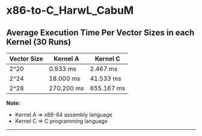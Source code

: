 # x86-to-C_HarwL_CabuM
## Average Execution Time Per Vector Sizes in each Kernel (30 Runs)
| Vector Size | Kernel A | Kernel C |
| --- | --- | --- |
| 2^20 | 0.933 ms |  2.467 ms |
| 2^24 | 18.000 ms |  41.533 ms |
| 2^28 | 270.200 ms |  655.167 ms |

**Note:**
- Kernel A => x86-64 assembly language
- Kernel C => C programming language

---

